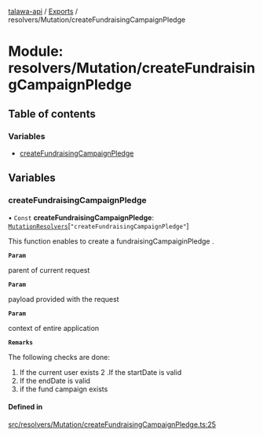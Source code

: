 [talawa-api](../README.md) / [Exports](../modules.md) / resolvers/Mutation/createFundraisingCampaignPledge

# Module: resolvers/Mutation/createFundraisingCampaignPledge

## Table of contents

### Variables

- [createFundraisingCampaignPledge](resolvers_Mutation_createFundraisingCampaignPledge.md#createfundraisingcampaignpledge)

## Variables

### createFundraisingCampaignPledge

• `Const` **createFundraisingCampaignPledge**: [`MutationResolvers`](types_generatedGraphQLTypes.md#mutationresolvers)[``"createFundraisingCampaignPledge"``]

This function enables to create a fundraisingCampaiginPledge .

**`Param`**

parent of current request

**`Param`**

payload provided with the request

**`Param`**

context of entire application

**`Remarks`**

The following checks are done:
1. If the current user exists
2 .If the startDate is valid
3. If the endDate is valid
4. if the fund campaign exists

#### Defined in

[src/resolvers/Mutation/createFundraisingCampaignPledge.ts:25](https://github.com/PalisadoesFoundation/talawa-api/blob/53234da/src/resolvers/Mutation/createFundraisingCampaignPledge.ts#L25)
